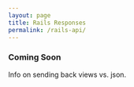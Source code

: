 ```yaml
---
layout: page
title: Rails Responses
permalink: /rails-api/
---
```


### Coming Soon
Info on sending back views vs. json.